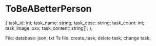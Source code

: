 # ToBeABetterPerson

{
task_id: int;
task_name: string;
task_desc: string;
task_count: int;
task_image: xxx;
task_content: string[];
},

File: database: json, txt
Ts file: create_task, delete task, change task;

